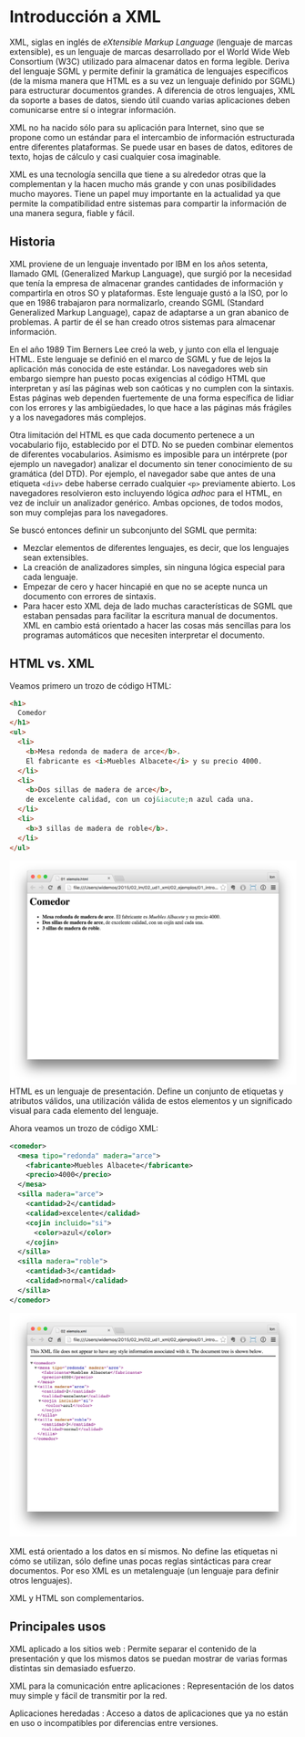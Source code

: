 # Introducción a XML  

XML, siglas en inglés de *eXtensible Markup Language* (lenguaje de marcas extensible), es un lenguaje de marcas desarrollado por el World Wide Web Consortium (W3C) utilizado para almacenar datos en forma legible. Deriva del lenguaje SGML y permite definir la gramática de lenguajes específicos (de la misma manera que HTML es a su vez un lenguaje definido por SGML) para estructurar documentos grandes. A diferencia de otros lenguajes, XML da soporte a bases de datos, siendo útil cuando varias aplicaciones deben comunicarse entre sí o integrar información.

XML no ha nacido sólo para su aplicación para Internet, sino que se propone como un estándar para el intercambio de información estructurada entre diferentes plataformas. Se puede usar en bases de datos, editores de texto, hojas de cálculo y casi cualquier cosa imaginable.

XML es una tecnología sencilla que tiene a su alrededor otras que la complementan y la hacen mucho más grande y con unas posibilidades mucho mayores. Tiene un papel muy importante en la actualidad ya que permite la compatibilidad entre sistemas para compartir la información de una manera segura, fiable y fácil.

## Historia  

XML proviene de un lenguaje inventado por IBM en los años setenta, llamado GML (Generalized Markup Language), que surgió por la necesidad que tenía la empresa de almacenar grandes cantidades de información y compartirla en otros SO y plataformas. Este lenguaje gustó a la ISO, por lo que en 1986 trabajaron para normalizarlo, creando SGML (Standard Generalized Markup Language), capaz de adaptarse a un gran abanico de problemas. A partir de él se han creado otros sistemas para almacenar información.

En el año 1989 Tim Berners Lee creó la web, y junto con ella el lenguaje HTML. Este lenguaje se definió en el marco de SGML y fue de lejos la aplicación más conocida de este estándar. Los navegadores web sin embargo siempre han puesto pocas exigencias al código HTML que interpretan y así las páginas web son caóticas y no cumplen con la sintaxis. Estas páginas web dependen fuertemente de una forma específica de lidiar con los errores y las ambigüedades, lo que hace a las páginas más frágiles y a los navegadores más complejos.

Otra limitación del HTML es que cada documento pertenece a un vocabulario fijo, establecido por el DTD. No se pueden combinar elementos de diferentes vocabularios. Asimismo es imposible para un intérprete (por ejemplo un navegador) analizar el documento sin tener conocimiento de su gramática (del DTD). Por ejemplo, el navegador sabe que antes de una etiqueta `<div>` debe haberse cerrado cualquier `<p>` previamente abierto. Los navegadores resolvieron esto incluyendo lógica *adhoc* para el HTML, en vez de incluir un analizador genérico. Ambas opciones, de todos modos, son muy complejas para los navegadores.

Se buscó entonces definir un subconjunto del SGML que permita:

- Mezclar elementos de diferentes lenguajes, es decir, que los lenguajes sean extensibles.
- La creación de analizadores simples, sin ninguna lógica especial para cada lenguaje.
- Empezar de cero y hacer hincapié en que no se acepte nunca un documento con errores de sintaxis.
- Para hacer esto XML deja de lado muchas características de SGML que estaban pensadas para facilitar la escritura manual de documentos. XML en cambio está orientado a hacer las cosas más sencillas para los programas automáticos que necesiten interpretar el documento.

## HTML vs. XML

Veamos primero un trozo de código HTML:  

```html
<h1>
  Comedor
</h1>
<ul>
  <li>
    <b>Mesa redonda de madera de arce</b>.
    El fabricante es <i>Muebles Albacete</i> y su precio 4000.
  </li>
  <li>
    <b>Dos sillas de madera de arce</b>,
    de excelente calidad, con un coj&iacute;n azul cada una.
  </li>
  <li>
    <b>3 sillas de madera de roble</b>.
  </li>
</ul>
```

![HTML interpretado por el navegador](imagenes/10_introduccion_xml/01_ejemplo_html.png)  
HTML es un lenguaje de presentación. Define un conjunto de etiquetas y atributos válidos, una utilización válida de estos elementos y un significado visual para cada elemento del lenguaje.

Ahora veamos un trozo de código XML:  

```xml
<comedor>
  <mesa tipo="redonda" madera="arce">
    <fabricante>Muebles Albacete</fabricante>
    <precio>4000</precio>
  </mesa>
  <silla madera="arce">
    <cantidad>2</cantidad>
    <calidad>excelente</calidad>
    <cojin incluido="si">
      <color>azul</color>
    </cojin>
  </silla>
  <silla madera="roble">
    <cantidad>3</cantidad>
    <calidad>normal</calidad>
  </silla>
</comedor>
```

![XML cargado en un navegador, sin hoja de estilos](imagenes/10_introduccion_xml/02_ejemplo_xml.png)

XML está orientado a los datos en sí mismos. No define las etiquetas ni cómo se utilizan, sólo define unas pocas reglas sintácticas para crear documentos. Por eso XML es un metalenguaje (un lenguaje para definir otros lenguajes).

XML y HTML son complementarios.

## Principales usos  

XML aplicado a los sitios web
: Permite separar el contenido de la presentación y que los mismos datos se puedan mostrar de varias formas distintas sin demasiado esfuerzo.

XML para la comunicación entre aplicaciones
: Representación de los datos muy simple y fácil de transmitir por la red.

Aplicaciones heredadas
: Acceso a datos de aplicaciones que ya no están en uso o incompatibles por diferencias entre versiones.
